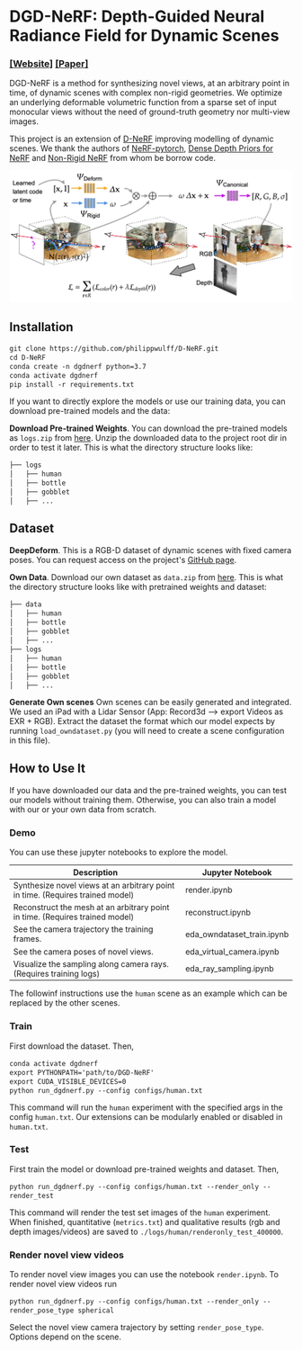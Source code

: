 # DGD-NeRF: Depth-Guided Neural Radiance Field for Dynamic Scenes
### [[Website]](philippwulff.github.io/dgd-nerf/) [[Paper]](https://github.com/philippwulff/DGD-NeRF/blob/main/docs/Dynamic_NeRF_on_RGB_D_Data.pdf) 

DGD-NeRF is a method for synthesizing novel views, at an arbitrary point in time, of dynamic scenes with complex non-rigid geometries. We optimize an underlying deformable volumetric function from a sparse set of input monocular views without the need of ground-truth geometry nor multi-view images.

This project is an extension of [D-NeRF](https://github.com/albertpumarola/D-NeRF) improving modelling of dynamic scenes. We thank the authors of [NeRF-pytorch](https://github.com/yenchenlin/nerf-pytorch), [Dense Depth Priors for NeRF](https://github.com/barbararoessle/dense_depth_priors_nerf) and [Non-Rigid NeRF](https://github.com/facebookresearch/nonrigid_nerf) from whom be borrow code. 

![D-NeRF](docs/static/images/model.png)

## Installation
```
git clone https://github.com/philippwulff/D-NeRF.git
cd D-NeRF
conda create -n dgdnerf python=3.7
conda activate dgdnerf
pip install -r requirements.txt
```

If you want to directly explore the models or use our training data, you can download pre-trained models and the data:

**Download Pre-trained Weights**. You can download the pre-trained models as `logs.zip` from [here](https://github.com/philippwulff/DGD-NeRF/releases/tag/v1.0). Unzip the downloaded data to the project root dir in order to test it later. This is what the directory structure looks like:
```
├── logs 
│   ├── human
│   ├── bottle 
│   ├── gobblet 
│   ├── ...
```

## Dataset

**DeepDeform**. This is a RGB-D dataset of dynamic scenes with fixed camera poses. You can request access on the project's [GitHub page](https://github.com/AljazBozic/DeepDeform).

**Own Data**. Download our own dataset as `data.zip` from [here](https://github.com/philippwulff/DGD-NeRF/releases/tag/v1.0).
This is what the directory structure looks like with pretrained weights and dataset:
```
├── data 
│   ├── human
│   ├── bottle 
│   ├── gobblet 
│   ├── ...
├── logs 
│   ├── human
│   ├── bottle 
│   ├── gobblet 
│   ├── ...
```

**Generate Own scenes** Own scenes can be easily generated and integrated. We used an iPad with a Lidar Sensor (App: Record3d --> export Videos as EXR + RGB). Extract the dataset the format which our model expects by running `load_owndataset.py` (you will need to create a scene configuration in this file).

## How to Use It

If you have downloaded our data and the pre-trained weights, you can test our models without training them. Otherwise, you can also train a model with our or your own data from scratch.

### Demo
You can use these jupyter notebooks to explore the model.

| Description      | Jupyter Notebook |
| ----------- | ----------- |
| Synthesize novel views at an arbitrary point in time. (Requires trained model) | render.ipynb|
| Reconstruct the mesh at an arbitrary point in time. (Requires trained model) | reconstruct.ipynb|
| See the camera trajectory the training frames. | eda_owndataset_train.ipynb|
| See the camera poses of novel views. | eda_virtual_camera.ipynb|
| Visualize the sampling along camera rays. (Requires training logs) | eda_ray_sampling.ipynb|

The followinf instructions use the `human` scene as an example which can be replaced by the other scenes.

### Train
First download the dataset. Then,
```
conda activate dgdnerf
export PYTHONPATH='path/to/DGD-NeRF'
export CUDA_VISIBLE_DEVICES=0
python run_dgdnerf.py --config configs/human.txt
```

This command will run the `human` experiment with the specified args in the config `human.txt`.
Our extensions can be modularly enabled or disabled in `human.txt`.

### Test
First train the model or download pre-trained weights and dataset. Then, 
```
python run_dgdnerf.py --config configs/human.txt --render_only --render_test
```
This command will render the test set images of the `human` experiment. When finished, quantitative (`metrics.txt`) and qualitative results (rgb and depth images/videos) are saved to `./logs/human/renderonly_test_400000`.

### Render novel view videos

To render novel view images you can use the notebook `render.ipynb`. To render novel view videos run
```
python run_dgdnerf.py --config configs/human.txt --render_only --render_pose_type spherical
```

Select the novel view camera trajectory by setting `render_pose_type`. Options depend on the scene.

